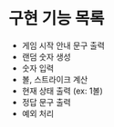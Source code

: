 # 구현 기능 목록

- 게임 시작 안내 문구 출력
- 랜덤 숫자 생성
- 숫자 입력
- 볼, 스트라이크 계산
- 현재 상태 출력 (ex: 1볼)
- 정답 문구 출력
- 예외 처리